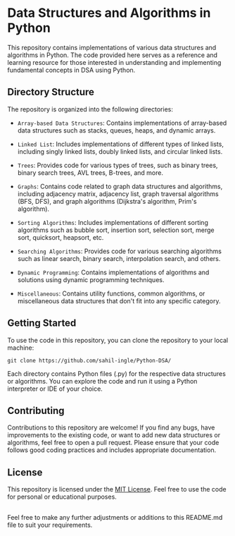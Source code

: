 # Data Structures and Algorithms in Python

This repository contains implementations of various data structures and algorithms in Python. The code provided here serves as a reference and learning resource for those interested in understanding and implementing fundamental concepts in DSA using Python.

## Directory Structure

The repository is organized into the following directories:

- `Array-based Data Structures`: Contains implementations of array-based data structures such as stacks, queues, heaps, and dynamic arrays.

- `Linked List`: Includes implementations of different types of linked lists, including singly linked lists, doubly linked lists, and circular linked lists.

- `Trees`: Provides code for various types of trees, such as binary trees, binary search trees, AVL trees, B-trees, and more.

- `Graphs`: Contains code related to graph data structures and algorithms, including adjacency matrix, adjacency list, graph traversal algorithms (BFS, DFS), and graph algorithms (Dijkstra's algorithm, Prim's algorithm).

- `Sorting Algorithms`: Includes implementations of different sorting algorithms such as bubble sort, insertion sort, selection sort, merge sort, quicksort, heapsort, etc.

- `Searching Algorithms`: Provides code for various searching algorithms such as linear search, binary search, interpolation search, and others.

- `Dynamic Programming`: Contains implementations of algorithms and solutions using dynamic programming techniques.

- `Miscellaneous`: Contains utility functions, common algorithms, or miscellaneous data structures that don't fit into any specific category.

## Getting Started

To use the code in this repository, you can clone the repository to your local machine:

```shell
git clone https://github.com/sahil-ingle/Python-DSA/
```

Each directory contains Python files (.py) for the respective data structures or algorithms. You can explore the code and run it using a Python interpreter or IDE of your choice.

## Contributing

Contributions to this repository are welcome! If you find any bugs, have improvements to the existing code, or want to add new data structures or algorithms, feel free to open a pull request. Please ensure that your code follows good coding practices and includes appropriate documentation.

## License

This repository is licensed under the [MIT License](LICENSE). Feel free to use the code for personal or educational purposes.

##
Feel free to make any further adjustments or additions to this README.md file to suit your requirements.
